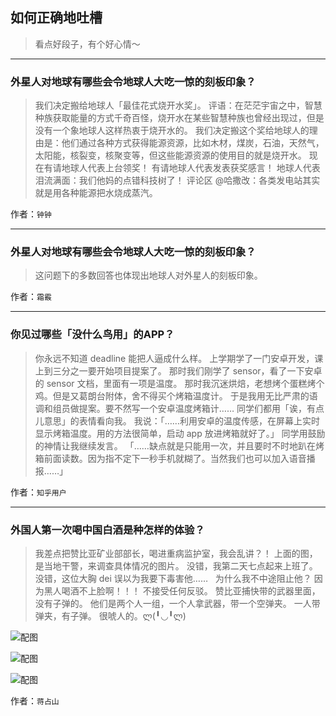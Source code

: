 ## 如何正确地吐槽

> 看点好段子，有个好心情～


 
---

### 外星人对地球有哪些会令地球人大吃一惊的刻板印象？

> 我们决定搬给地球人「最佳花式烧开水奖」。
> 评语：在茫茫宇宙之中，智慧种族获取能量的方式千奇百怪，烧开水在某些智慧种族也曾经出现过，但是没有一个象地球人这样热衷于烧开水的。
> 我们决定搬这个奖给地球人的理由是：他们通过各种方式获得能源资源，比如木材，煤炭，石油，天然气，太阳能，核裂变，核聚变等，但这些能源资源的使用目的就是烧开水。
> 现在有请地球人代表上台领奖！
> 有请地球人代表发表获奖感言！
> 地球人代表泪流满面：我们他妈的点错科技树了！
> 评论区 @哈撒改：各类发电站其实就是用各种能源把水烧成蒸汽。


作者：`钟钟`

---

### 外星人对地球有哪些会令地球人大吃一惊的刻板印象？

> 这问题下的多数回答也体现出地球人对外星人的刻板印象。


作者：`霜霰`

---

### 你见过哪些「没什么鸟用」的APP？

> 你永远不知道 deadline 能把人逼成什么样。
> 上学期学了一门安卓开发，课上到三分之一要开始项目提案了。
> 那时我们刚学了 sensor，看了一下安卓的 sensor 文档，里面有一项是温度。
> 那时我沉迷烘焙，老想烤个蛋糕烤个鸡。但是又葛朗台附体，舍不得买个烤箱温度计。
> 于是我用无比严肃的语调和组员做提案。要不然写一个安卓温度烤箱计……
> 同学们都用「诶，有点儿意思」的表情看向我。
> 我说：「……利用安卓的温度传感，在屏幕上实时显示烤箱温度。用的方法很简单，启动 app 放进烤箱就好了。」
> 同学用鼓励的神情让我继续发言。
> 「……缺点就是只能用一次，并且要时不时地趴在烤箱前面读数。因为指不定下一秒手机就糊了。当然我们也可以加入语音播报……」


作者：`知乎用户`

---

### 外国人第一次喝中国白酒是种怎样的体验？

> 我差点把赞比亚矿业部部长，喝进重病监护室，我会乱讲？！
> 上面的图，是当地干警，来调查具体情况的图片。
> 没错，我第二天七点起来上班了。
> 没错，这位大胸 dei 误以为我要下毒害他……
>  
> 为什么我不中途阻止他？
> 因为黑人喝酒不上脸啊！！！
> 不接受任何反驳。
> 赞比亚捕快带的武器里面，没有子弹的。
> 他们是两个人一组，一个人拿武器，带一个空弹夹。
> 一人带弹夹，有子弹。
> 很唬人的。ლ(╹◡╹ლ)



![配图](http://pic3.zhimg.com/70/v2-e4dc6e1ec400233106cf31aea41ff0f6_b.jpg)



![配图](http://pic4.zhimg.com/70/v2-04d82fcab9f164546274f7c61b4d5e67_b.jpg)



![配图](http://pic3.zhimg.com/70/v2-497aa873dc6a686ef74bc81f6ae63d0a_b.jpg)


作者：`蒋占山`